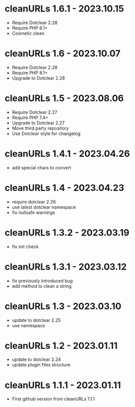 cleanURLs 1.6.1 - 2023.10.15
===========================================================
* Require Dotclear 2.28
* Require PHP 8.1+
* Cosmetic clean

cleanURLs 1.6 - 2023.10.07
===========================================================
* Require Dotclear 2.28
* Require PHP 8.1+
* Upgrade to Dotclear 2.28

cleanURLs 1.5 - 2023.08.06
===========================================================
* Require Dotclear 2.27
* Require PHP 7.4+
* Upgrade to Dotclear 2.27
* Move third party repository
* Use Dotclear style for changelog

cleanURLs 1.4.1 - 2023.04.26
===========================================================
* add special chars to convert

cleanURLs 1.4 - 2023.04.23
===========================================================
* require dotclear 2.26
* use latest dotclear namespace
* fix nullsafe warnings

cleanURLs 1.3.2 - 2023.03.19
===========================================================
* fix init check

cleanURLs 1.3.1 - 2023.03.12
===========================================================
* fix previously introduced bug
* add method to clean a string

cleanURLs 1.3 - 2023.03.10
===========================================================
* update to dotclear 2.25
* use namespace

cleanURLs 1.2 - 2023.01.11
===========================================================
* update to dotclear 2.24
* update plugin files structure

cleanURLs 1.1.1 - 2023.01.11
===========================================================
* First github version from cleanURLs 1.1.1
